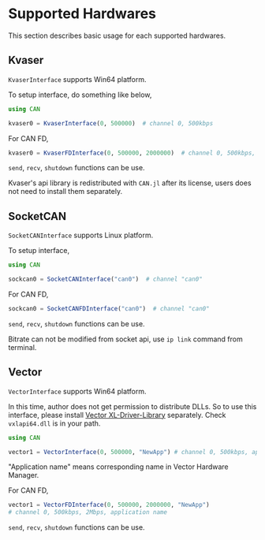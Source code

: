 # Supported Hardwares

This section describes basic usage for each supported hardwares.

## Kvaser

`KvaserInterface` supports Win64 platform.

To setup interface, do something like below,

```jl
using CAN

kvaser0 = KvaserInterface(0, 500000)  # channel 0, 500kbps
```

For CAN FD,
```jl
kvaser0 = KvaserFDInterface(0, 500000, 2000000)  # channel 0, 500kbps, 2Mbps
```

`send`, `recv`, `shutdown` functions can be use.

Kvaser's api library is redistributed with `CAN.jl` after its license, users does not need to install them separately.

## SocketCAN

`SocketCANInterface` supports Linux platform.

To setup interface, 

```jl
using CAN

sockcan0 = SocketCANInterface("can0")  # channel "can0"
```

For CAN FD,
```jl
sockcan0 = SocketCANFDInterface("can0")  # channel "can0"
```


`send`, `recv`, `shutdown` functions can be use.

Bitrate can not be modified from socket api, use `ip link` command from terminal.


## Vector

`VectorInterface` supports Win64 platform. 

In this time, author does not get permission to distribute DLLs. So to use this interface, 
please install [Vector XL-Driver-Library](https://www.vector.com/jp/ja/products/products-a-z/libraries-drivers/xl-driver-library/#) separately. Check `vxlapi64.dll` is in your path.

```jl
using CAN

vector1 = VectorInterface(0, 500000, "NewApp") # channel 0, 500kbps, application name
```

"Application name" means corresponding name in Vector Hardware Manager.

For CAN FD,
```jl
vector1 = VectorFDInterface(0, 500000, 2000000, "NewApp")
# channel 0, 500kbps, 2Mbps, application name
```


`send`, `recv`, `shutdown` functions can be use.
